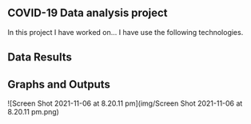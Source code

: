 ## COVID-19 Data analysis project

In this project I have worked on... I have use the following technologies. 



## Data Results



## Graphs and Outputs

![Screen Shot 2021-11-06 at 8.20.11 pm](img/Screen Shot 2021-11-06 at 8.20.11 pm.png)